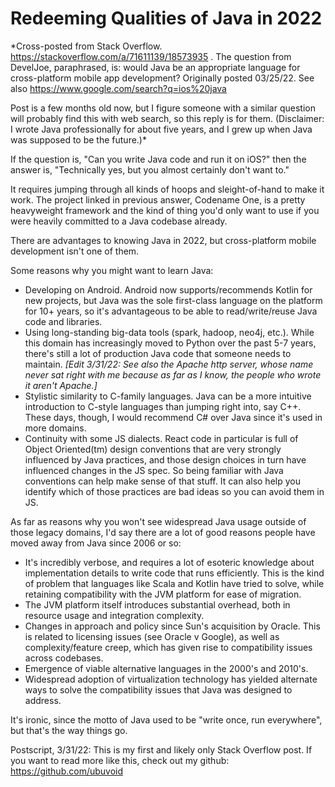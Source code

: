 # Redeeming Qualities of Java in 2022

*Cross-posted from Stack Overflow. https://stackoverflow.com/a/71611139/18573935 . The question from DevelJoe, paraphrased, is: would Java be an appropriate language for cross-platform mobile app development? Originally posted 03/25/22. See also https://www.google.com/search?q=ios%20java


Post is a few months old now, but I figure someone with a similar question will probably find this with web search, so this reply is for them. (Disclaimer: I wrote Java professionally for about five years, and I grew up when Java was supposed to be the future.)*

If the question is, "Can you write Java code and run it on iOS?" then the answer is, "Technically yes, but you almost certainly don't want to."

It requires jumping through all kinds of hoops and sleight-of-hand to make it work. The project linked in previous answer, Codename One, is a pretty heavyweight framework and the kind of thing you'd only want to use if you were heavily committed to a Java codebase already.

There are advantages to knowing Java in 2022, but cross-platform mobile development isn't one of them.

Some reasons why you might want to learn Java:
- Developing on Android. Android now supports/recommends Kotlin for new projects, but Java was the sole first-class language on the platform for 10+ years, so it's advantageous to be able to read/write/reuse Java code and libraries.
- Using long-standing big-data tools (spark, hadoop, neo4j, etc.). While this domain has increasingly moved to Python over the past 5-7 years, there's still a lot of production Java code that someone needs to maintain. *\[Edit 3/31/22: See also the Apache http server, whose name never sat right with me because as far as I know, the people who wrote it aren't Apache.]*
- Stylistic similarity to C-family languages. Java can be a more intuitive introduction to C-style languages than jumping right into, say C++. These days, though, I would recommend C# over Java since it's used in more domains.
- Continuity with some JS dialects. React code in particular is full of Object Oriented(tm) design conventions that are very strongly influenced by Java practices, and those design choices in turn have influenced changes in the JS spec. So being familiar with Java conventions can help make sense of that stuff. It can also help you identify which of those practices are bad ideas so you can avoid them in JS.


As far as reasons why you won't see widespread Java usage outside of those legacy domains, I'd say there are a lot of good reasons people have moved away from Java since 2006 or so:
- It's incredibly verbose, and requires a lot of esoteric knowledge about implementation details to write code that runs efficiently. This is the kind of problem that languages like Scala and Kotlin have tried to solve, while retaining compatibility with the JVM platform for ease of migration.
- The JVM platform itself introduces substantial overhead, both in resource usage and integration complexity.
- Changes in approach and policy since Sun's acquisition by Oracle. This is related to licensing issues (see Oracle v Google), as well as complexity/feature creep, which has given rise to compatibility issues across codebases.
- Emergence of viable alternative languages in the 2000's and 2010's.
- Widespread adoption of virtualization technology has yielded alternate ways to solve the compatibility issues that Java was designed to address.

It's ironic, since the motto of Java used to be "write once, run everywhere", but that's the way things go.

Postscript, 3/31/22: This is my first and likely only Stack Overflow post. If you want to read more like this, check out my github: https://github.com/ubuvoid
